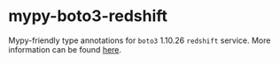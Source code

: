 # mypy-boto3-redshift

Mypy-friendly type annotations for `boto3` 1.10.26 `redshift` service.
More information can be found [here](https://github.com/vemel/mypy_boto3).